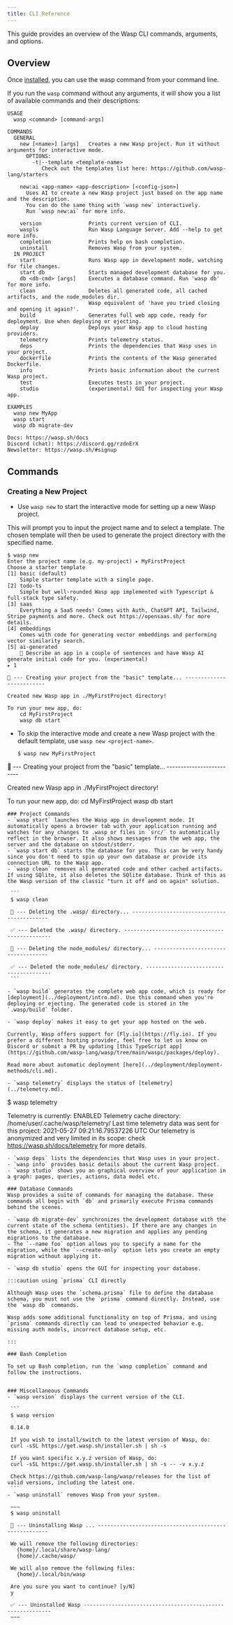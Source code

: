 ```yaml
---
title: CLI Reference
---
```

This guide provides an overview of the Wasp CLI commands, arguments, and options.

## Overview

Once [installed](../quick-start), you can use the wasp command from your command line.

If you run the `wasp` command without any arguments, it will show you a list of available commands and their descriptions:

```
USAGE
  wasp <command> [command-args]

COMMANDS
  GENERAL
    new [<name>] [args]   Creates a new Wasp project. Run it without arguments for interactive mode.
      OPTIONS:
        -t|--template <template-name>
           Check out the templates list here: https://github.com/wasp-lang/starters

    new:ai <app-name> <app-description> [<config-json>]
      Uses AI to create a new Wasp project just based on the app name and the description.
      You can do the same thing with `wasp new` interactively.
      Run `wasp new:ai` for more info.

    version               Prints current version of CLI.
    waspls                Run Wasp Language Server. Add --help to get more info.
    completion            Prints help on bash completion.
    uninstall             Removes Wasp from your system.
  IN PROJECT
    start                 Runs Wasp app in development mode, watching for file changes.
    start db              Starts managed development database for you.
    db <db-cmd> [args]    Executes a database command. Run 'wasp db' for more info.
    clean                 Deletes all generated code, all cached artifacts, and the node_modules dir.
                          Wasp equivalent of 'have you tried closing and opening it again?'.
    build                 Generates full web app code, ready for deployment. Use when deploying or ejecting.
    deploy                Deploys your Wasp app to cloud hosting providers.
    telemetry             Prints telemetry status.
    deps                  Prints the dependencies that Wasp uses in your project.
    dockerfile            Prints the contents of the Wasp generated Dockerfile.
    info                  Prints basic information about the current Wasp project.
    test                  Executes tests in your project.
    studio                (experimental) GUI for inspecting your Wasp app.

EXAMPLES
  wasp new MyApp
  wasp start
  wasp db migrate-dev

Docs: https://wasp.sh/docs
Discord (chat): https://discord.gg/rzdnErX
Newsletter: https://wasp.sh/#signup
```

## Commands

### Creating a New Project
 - Use `wasp new` to start the interactive mode for setting up a new Wasp project.
 
  This will prompt you to input the project name and to select a template. The chosen template will then be used to generate the project directory with the specified name.

  ```
  $ wasp new
  Enter the project name (e.g. my-project) ▸ MyFirstProject
  Choose a starter template
  [1] basic (default)
      Simple starter template with a single page.
  [2] todo-ts
      Simple but well-rounded Wasp app implemented with Typescript & full-stack type safety.
  [3] saas
      Everything a SaaS needs! Comes with Auth, ChatGPT API, Tailwind, Stripe payments and more. Check out https://opensaas.sh/ for more details.
  [4] embeddings
      Comes with code for generating vector embeddings and performing vector similarity search.
  [5] ai-generated
      🤖 Describe an app in a couple of sentences and have Wasp AI generate initial code for you. (experimental)
  ▸ 1

  🐝 --- Creating your project from the "basic" template... -------------------------

  Created new Wasp app in ./MyFirstProject directory!

  To run your new app, do:
      cd MyFirstProject
      wasp db start
  ```
 - To skip the interactive mode and create a new Wasp project with the default template, use `wasp new <project-name>`.

   ```
   $ wasp new MyFirstProject
  🐝 --- Creating your project from the "basic" template... -------------------------

  Created new Wasp app in ./MyFirstProject directory!

  To run your new app, do:
      cd MyFirstProject
      wasp db start
   ```
### Project Commands
 - `wasp start` launches the Wasp app in development mode. It automatically opens a browser tab with your application running and watches for any changes to .wasp or files in `src/` to automatically reflect in the browser. It also shows messages from the web app, the server and the database on stdout/stderr.
 - `wasp start db` starts the database for you. This can be very handy since you don't need to spin up your own database or provide its connection URL to the Wasp app.
 - `wasp clean` removes all generated code and other cached artifacts. If using SQlite, it also deletes the SQlite database. Think of this as the Wasp version of the classic "turn it off and on again" solution.

    ```
    $ wasp clean

    🐝 --- Deleting the .wasp/ directory... -------------------------------------------

    ✅ --- Deleted the .wasp/ directory. ----------------------------------------------

    🐝 --- Deleting the node_modules/ directory... ------------------------------------

    ✅ --- Deleted the node_modules/ directory. ---------------------------------------
    ```

 - `wasp build` generates the complete web app code, which is ready for [deployment](../deployment/intro.md). Use this command when you're deploying or ejecting. The generated code is stored in the `.wasp/build` folder.

 - `wasp deploy` makes it easy to get your app hosted on the web.
 
  Currently, Wasp offers support for [Fly.io](https://fly.io). If you prefer a different hosting provider, feel free to let us know on Discord or submit a PR by updating [this TypeScript app](https://github.com/wasp-lang/wasp/tree/main/waspc/packages/deploy).
  
  Read more about automatic deployment [here](../deployment/deployment-methods/cli.md).

 - `wasp telemetry` displays the status of [telemetry](../telemetry.md).

   ```
   $ wasp telemetry

   Telemetry is currently: ENABLED
   Telemetry cache directory: /home/user/.cache/wasp/telemetry/
   Last time telemetry data was sent for this project: 2021-05-27 09:21:16.79537226 UTC
   Our telemetry is anonymized and very limited in its scope: check https://wasp.sh/docs/telemetry for more details.

   ```
 - `wasp deps` lists the dependencies that Wasp uses in your project.
 - `wasp info` provides basic details about the current Wasp project.
 - `wasp studio` shows you an graphical overview of your application in a graph: pages, queries, actions, data model etc.

### Database Commands
Wasp provides a suite of commands for managing the database. These commands all begin with `db` and primarily execute Prisma commands behind the scenes.

 - `wasp db migrate-dev` synchronizes the development database with the current state of the schema (entities). If there are any changes in the schema, it generates a new migration and applies any pending migrations to the database.
   - The `--name foo` option allows you to specify a name for the migration, while the `--create-only` option lets you create an empty migration without applying it.

 - `wasp db studio` opens the GUI for inspecting your database.

:::caution using `prisma` CLI directly

Although Wasp uses the `schema.prisma` file to define the database schema, you must not use the `prisma` command directly. Instead, use the `wasp db` commands.

Wasp adds some additional functionality on top of Prisma, and using `prisma` commands directly can lead to unexpected behavior e.g. missing auth models, incorrect database setup, etc.

:::

### Bash Completion

To set up Bash completion, run the `wasp completion` command and follow the instructions.


### Miscellaneous Commands 
 - `wasp version` displays the current version of the CLI.

    ```
    $ wasp version

    0.14.0

    If you wish to install/switch to the latest version of Wasp, do:
    curl -sSL https://get.wasp.sh/installer.sh | sh -s

    If you want specific x.y.z version of Wasp, do:
    curl -sSL https://get.wasp.sh/installer.sh | sh -s -- -v x.y.z

    Check https://github.com/wasp-lang/wasp/releases for the list of valid versions, including the latest one.
    ```
 - `wasp uninstall` removes Wasp from your system.

    ~~~
    $ wasp uninstall

    🐝 --- Uninstalling Wasp ... ------------------------------------------------------

    We will remove the following directories:
      {home}/.local/share/wasp-lang/
      {home}/.cache/wasp/

    We will also remove the following files:
      {home}/.local/bin/wasp

    Are you sure you want to continue? [y/N]
    y

    ✅ --- Uninstalled Wasp -----------------------------------------------------------
    ~~~
